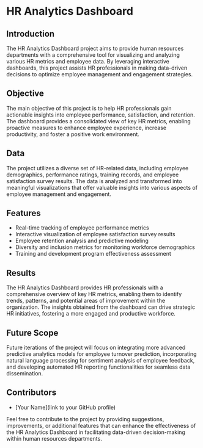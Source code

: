 # HR Analytics Dashboard

## Introduction
The HR Analytics Dashboard project aims to provide human resources departments with a comprehensive tool for visualizing and analyzing various HR metrics and employee data. By leveraging interactive dashboards, this project assists HR professionals in making data-driven decisions to optimize employee management and engagement strategies.

## Objective
The main objective of this project is to help HR professionals gain actionable insights into employee performance, satisfaction, and retention. The dashboard provides a consolidated view of key HR metrics, enabling proactive measures to enhance employee experience, increase productivity, and foster a positive work environment.

## Data
The project utilizes a diverse set of HR-related data, including employee demographics, performance ratings, training records, and employee satisfaction survey results. The data is analyzed and transformed into meaningful visualizations that offer valuable insights into various aspects of employee management and engagement.

## Features
- Real-time tracking of employee performance metrics
- Interactive visualization of employee satisfaction survey results
- Employee retention analysis and predictive modeling
- Diversity and inclusion metrics for monitoring workforce demographics
- Training and development program effectiveness assessment

## Results
The HR Analytics Dashboard provides HR professionals with a comprehensive overview of key HR metrics, enabling them to identify trends, patterns, and potential areas of improvement within the organization. The insights obtained from the dashboard can drive strategic HR initiatives, fostering a more engaged and productive workforce.

## Future Scope
Future iterations of the project will focus on integrating more advanced predictive analytics models for employee turnover prediction, incorporating natural language processing for sentiment analysis of employee feedback, and developing automated HR reporting functionalities for seamless data dissemination.

## Contributors
- [Your Name](link to your GitHub profile)

Feel free to contribute to the project by providing suggestions, improvements, or additional features that can enhance the effectiveness of the HR Analytics Dashboard in facilitating data-driven decision-making within human resources departments.
